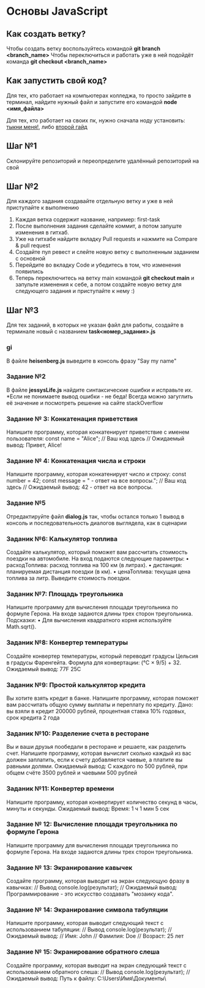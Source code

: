 # Основы JavaScript

## Как создать ветку?

Чтобы создать ветку воспользуйтесь командой __git branch <branch_name>__
Чтобы переключиться и работать уже в ней подойдёт команда __git checkout <branch_name>__

## Как запустить свой код?
Для тех, кто работает на компьютерах колледжа, то просто зайдите в терминал, найдите нужный файл и запустите его командой __node <имя_файла>__

Для тех, кто работает на своих пк, нужно сначала ноду установить: [тыкни меня!](https://timeweb.cloud/tutorials/nodejs/kak-ustanovit-node-js-na-windows), либо [второй гайд](https://doka.guide/tools/nodejs/)

## Шаг №1
Склонируйте репозиторий и переопределите удалённый репозиторий на свой

## Шаг №2
Для каждого задания создавайте отдельную ветку и уже в ней приступайте к выполнению
1. Каждая ветка содержит название, например: first-task
2. После выполнения задания сделайте коммит, а потом запуште изменения в гитхаб.
3. Уже на гитхабе найдите вкладку Pull requests и нажмите на Compare & pull request
4. Создайте пул ревест и слейте новую ветку с выполненным заданием с основной
5. Перейдите во вкладку Code и убедитесь в том, что изменения появились
6. Теперь переключитесь на ветку main командой __git checkout main__ и запульте изменения к себе, а потом создайте новую ветку для следующего задания и приступайте к нему :)

## Шаг №3
Для тех заданий, в которых не указан файл для работы, создайте в терминале новый с названием __task<номер_задания>.js__

### gi
В файле __heisenberg.js__ выведите в консоль фразу "Say my name"

### Задание №2
В файле __jessysLife.js__ найдите синтаксические ошибки и исправьте их. *Если не понимаете вывод ошибки - не беда! Всегда можно загуглить её значение и посмотреть решение на сайте stackOverflow

### Задание № 3: Конкатенация приветствия
Напишите программу, которая конкатенирует приветствие с именем пользователя:
const name = "Alice";
// Ваш код здесь
// Ожидаемый вывод: Привет, Alice!

### Задание № 4: Конкатенация числа и строки
Напишите программу, которая конкатенирует число и строку:
const number = 42;
const message = " - ответ на все вопросы.";
// Ваш код здесь
// Ожидаемый вывод: 42 - ответ на все вопросы.

### Задание №5
Отредактируйте файл __dialog.js__ так, чтобы остался только 1 вывод в консоль и последовательность диалогов выглядела, как в сценарии 

### Заданик №6: Калькулятор топлива
Создайте калькулятор, который поможет вам рассчитать стоимость поездки на автомобиле. На вход подаются следующие параметры:
    • расходТоплива: расход топлива на 100 км (в литрах).
    • дистанция: планируемая дистанция поездки (в км).
    • ценаТоплива: текущая цена топлива за литр.
Выведите стоимость поездки.

### Заданик №7: Площадь треугольника
Напишите программу для вычисления площади треугольника по формуле Герона. На входе задаются длины трех сторон треугольника.
Подсказки:
    • Для вычисления квадратного корня используйте Math.sqrt().

### Заданик №8: Конвертер температуры
Создайте конвертер температуры, который переводит градусы Цельсия в градусы Фаренгейта. Формула для конвертации: (°C × 9/5) + 32.
Ожидаемый вывод: 77F 25C

### Заданик №9: Простой калькулятор кредита
Вы хотите взять кредит в банке. Напишите программу, которая поможет вам рассчитать общую сумму выплаты и переплату по кредиту.
Дано: вы взяли в кредит 200000 рублей, процентная ставка 10% годовых, срок кредита 2 года

### Заданик №10: Разделение счета в ресторане
Вы и ваши друзья пообедали в ресторане и решаете, как разделить счет. Напишите программу, которая вычислит сколько каждый из вас должен заплатить, если к счету добавляется чаевые, а платите вы равными долями.
Ожидаемый вывод: С каждого по 500 рублей, при общем счёте 3500 рублей и чаевыми 500 рублей

### Заданик №11: Конвертер времени
Напишите программу, которая конвертирует количество секунд в часы, минуты и секунды.
Ожидаемый вывод: Время: 1 ч 1 мин 5 сек

### Задание № 12: Вычисление площади треугольника по формуле Герона
Напишите программу для вычисления площади треугольника по формуле Герона. На входе задаются длины трех сторон треугольника.

### Задание № 13: Экранирование кавычек
Создайте программу, которая выводит на экран следующую фразу в кавычках:
// Вывод
console.log(результат);
// Ожидаемый вывод: Программирование - это искусство создавать "мозаику кода".

### Задание № 14: Экранирование символа табуляции
Напишите программу, которая выводит следующий текст с использованием табуляции:
// Вывод
console.log(результат);
// Ожидаемый вывод:
// Имя:        John
// Фамилия:    Doe
// Возраст:    25 лет

### Задание № 15: Экранирование обратного слеша
Создайте программу, которая выводит на экран следующий текст с использованием обратного слеша:
// Вывод
console.log(результат);
// Ожидаемый вывод: Путь к файлу: C:\Users\Имя\Документы\